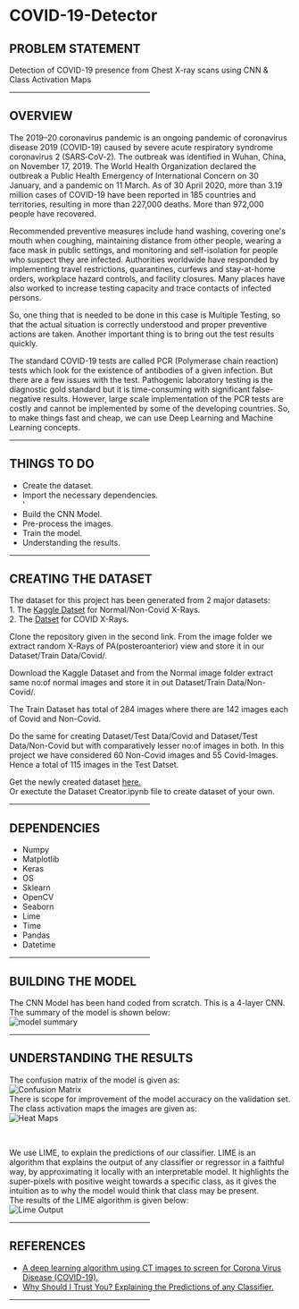 # COVID-19-Detector

<h2>PROBLEM STATEMENT</h2>
<p>Detection of COVID-19 presence from Chest X-ray scans using CNN & Class Activation Maps<p>
<hr style="width:50%;text-align:left;margin-left:0">
  
<h2>OVERVIEW</h2>
<p>The 2019–20 coronavirus pandemic is an ongoing pandemic of coronavirus disease 2019 (COVID-19) caused by severe acute respiratory syndrome coronavirus 2 (SARS‑CoV‑2). The outbreak was identified in Wuhan, China, on November 17, 2019. The World Health Organization declared the outbreak a Public Health Emergency of International Concern on 30 January, and a pandemic on 11 March. As of 30 April 2020, more than 3.19 million cases of COVID-19 have been reported in 185 countries and territories, resulting in more than 227,000 deaths. More than 972,000 people have recovered.</p>

<p>Recommended preventive measures include hand washing, covering one's mouth when coughing, maintaining distance from other people, wearing a face mask in public settings, and monitoring and self-isolation for people who suspect they are infected. Authorities worldwide have responded by implementing travel restrictions, quarantines, curfews and stay-at-home orders, workplace hazard controls, and facility closures. Many places have also worked to increase testing capacity and trace contacts of infected persons.</p>

<p>So, one thing that is needed to be done in this case is Multiple Testing, so that the actual situation is correctly understood and proper preventive actions are taken. Another important thing is to bring out the test results quickly.</p>

<p>The standard COVID-19 tests are called PCR (Polymerase chain reaction) tests which look for the existence of antibodies of a given infection. But there are a few issues with the test. Pathogenic laboratory testing is the diagnostic gold standard but it is time-consuming with significant false-negative results. However, large scale implementation of the PCR tests are costly and cannot be implemented by some of the developing countries. So, to make things fast and cheap, we can use Deep Learning and Machine Learning concepts.</p>
<hr style="width:50%;text-align:left;margin-left:0">

<h2>THINGS TO DO</h2>
<p><ul>
  <li>Create the dataset.</li>
  <li>Import the necessary dependencies.</li>'
  <li>Build the CNN Model.</li>
  <li>Pre-process the images.</li>
  <li>Train the model.</li>
  <li>Understanding the results.</li>
</p></ul>
<hr style="width:50%;text-align:left;margin-left:0">

<h2>CREATING THE DATASET</h2>
<p>The dataset for this project has been generated from 2 major datasets:<br> 
  1. The <a href= "https://www.kaggle.com/paultimothymooney/chest-xray-pneumonia">Kaggle Datset</a> for Normal/Non-Covid X-Rays.<br> 
  2. The <a href= "https://github.com/ieee8023/covid-chestxray-dataset">Datset</a> for COVID X-Rays.
  
Clone the repository given in the second link. From the image folder we extract random X-Rays of PA(posteroanterior) view and store it in our Dataset/Train Data/Covid/.<br>

Download the Kaggle Dataset and from the Normal image folder extract same no:of normal images and store it in out Dataset/Train Data/Non-Covid/.<br>

The Train Dataset has total of 284 images where there are 142 images each of Covid and Non-Covid.

Do the same for creating Dataset/Test Data/Covid and Dataset/Test Data/Non-Covid but with comparatively lesser no:of images in both. In this project we have considered 60 Non-Covid images and 55 Covid-Images. Hence a total of 115 images in the Test Datset. 


Get the newly created dataset <a href ="https://bit.ly/3f2NUly">here.</a><br>
Or exectute the Dataset Creator.ipynb file to create dataset of your own.</p> 
<hr style="width:50%;text-align:left;margin-left:0">

<h2>DEPENDENCIES</h2>
<p><ul>
  <li>Numpy</li>
  <li>Matplotlib</li>
  <li>Keras</li>
  <li>OS</li>
  <li>Sklearn</li>
  <li>OpenCV</li>
  <li>Seaborn</li>
  <li>Lime</li>
  <li>Time</li>
  <li>Pandas</li>
  <li>Datetime</li>
</ul></p>
<hr style="width:50%;text-align:left;margin-left:0">

<h2>BUILDING THE MODEL</h2>
<p>The CNN Model has been hand coded from scratch. This is a 4-layer CNN. The summary of the model is shown below:<br>
  <img src="https://user-images.githubusercontent.com/35571958/80689714-5a96c780-8aeb-11ea-84e2-2b5626fd2b05.png" alt="model summary"></img></p>
  <hr style="width:50%;text-align:left;margin-left:0">
  
 <h2>UNDERSTANDING THE RESULTS</h2>
 <p>The confusion matrix of the model is given as:<br>
  <img src="https://user-images.githubusercontent.com/35571958/80721061-669a7d80-8b1b-11ea-9556-e0f9ee831ca8.png" alt="Confusion Matrix"></img><br>
  There is scope for improvement of the model accuracy on the validation set.<br>
  The class activation maps the images are given as:<br>
  <img src="https://user-images.githubusercontent.com/35571958/80721559-fdffd080-8b1b-11ea-929c-1701a9ca6869.png" alt="Heat Maps"></img>
  </p><br>
  <p>We use LIME, to explain the predictions of our classifier. LIME is an algorithm that explains the output of any classifier or regressor in a faithful way, by approximating it locally with an interpretable model. It highlights the super-pixels with positive weight towards a specific class, as it gives the intuition as to why the model would think that class may be present.<br>
  The results of the LIME algorithm is given below:<br>
  <img src="https://user-images.githubusercontent.com/35571958/80725138-4caf6980-8b20-11ea-88a8-3163bf91c997.png" alt="Lime Output"></img></p>
  <hr style="width:50%;text-align:left;margin-left:0">
 
 <h2>REFERENCES</h2>
<p><ul>
  <li><a href="https://www.medrxiv.org/content/10.1101/2020.02.14.20023028v5">A deep learning algorithm using CT images to screen for Corona Virus Disease (COVID-19).</a></li>
  <li><a href="https://arxiv.org/pdf/1602.04938.pdf">Why Should I Trust You? Explaining the Predictions of any Classifier.</a></li>
 </ul></p>
 <hr style="width:50%;text-align:left;margin-left:0">
 
  
